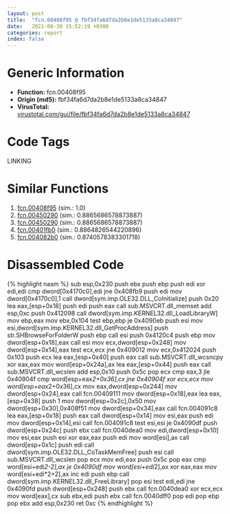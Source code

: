 ```yaml
---
layout: post
title:  "fcn.00408f95 @ fbf34fa6d7da2b8e1de5133a8ca34847"
date:   2021-08-30 15:52:19 +0300
categories: report
index: false
---
```


# Generic Information
- **Function:** fcn.00408f95
- **Origin (md5):** fbf34fa6d7da2b8e1de5133a8ca34847
- **VirusTotal:** [virustotal.com/gui/file/fbf34fa6d7da2b8e1de5133a8ca34847][virustotal_ref]

# Code Tags
<span class="tag" id="LINKING">LINKING</span>


# Similar Functions

1. [fcn.00408f95][similar_1_ref] (sim.: 1.0)
2. [fcn.00450290][similar_2_ref] (sim.: 0.8865686578873887)
3. [fcn.00450290][similar_3_ref] (sim.: 0.8865686578873887)
4. [fcn.00401fb0][similar_4_ref] (sim.: 0.8864826544220896)
5. [fcn.004082b0][similar_5_ref] (sim.: 0.8740578383301718)


# Disassembled Code

{% highlight nasm %}
sub esp,0x230
push ebx
push ebp
push edi
xor edi,edi
cmp dword[0x4170c0],edi
jne 0x408fb9
push edi
mov dword[0x4170c0],1
call dword[sym.imp.OLE32.DLL_CoInitialize]
push 0x20
lea eax,[esp+0x18]
push edi
push eax
call sub.MSVCRT.dll_memset
add esp,0xc
push 0x412098
call dword[sym.imp.KERNEL32.dll_LoadLibraryW]
mov ebp,eax
mov ebx,0x104
test ebp,ebp
je 0x4090eb
push esi
mov esi,dword[sym.imp.KERNEL32.dll_GetProcAddress]
push str.SHBrowseForFolderW
push ebp
call esi
push 0x4120c4
push ebp
mov dword[esp+0x18],eax
call esi
mov ecx,dword[esp+0x248]
mov dword[esp+0x14],eax
test ecx,ecx
jne 0x409012
mov ecx,0x412024
push 0x103
push ecx
lea eax,[esp+0x40]
push eax
call sub.MSVCRT.dll_wcsncpy
xor eax,eax
mov word[esp+0x24a],ax
lea eax,[esp+0x44]
push eax
call sub.MSVCRT.dll_wcslen
add esp,0x10
push 0x5c
pop ecx
cmp eax,3
jle 0x40904f
cmp word[esp+eax*2+0x36],cx
jne 0x40904f
xor ecx,ecx
mov word[esp+eax*2+0x36],cx
mov eax,dword[esp+0x244]
mov dword[esp+0x24],eax
call fcn.00409111
mov dword[esp+0x18],eax
lea eax,[esp+0x38]
push 1
mov dword[esp+0x2c],0x50
mov dword[esp+0x30],0x408f51
mov dword[esp+0x34],eax
call fcn.004091c8
lea eax,[esp+0x18]
push eax
call dword[esp+0x14]
mov esi,eax
push edi
mov dword[esp+0x14],esi
call fcn.004091c8
test esi,esi
je 0x4090df
push dword[esp+0x24c]
push ebx
call fcn.0040dea0
mov edi,dword[esp+0x10]
mov esi,eax
push esi
xor eax,eax
push edi
mov word[esi],ax
call dword[esp+0x1c]
push edi
call dword[sym.imp.OLE32.DLL_CoTaskMemFree]
push esi
call sub.MSVCRT.dll_wcslen
pop ecx
mov edi,eax
push 0x5c
pop eax
cmp word[esi+edi*2-2],ax
je 0x4090df
mov word[esi+edi*2],ax
xor eax,eax
mov word[esi+edi*2+2],ax
inc edi
push ebp
call dword[sym.imp.KERNEL32.dll_FreeLibrary]
pop esi
test edi,edi
jne 0x4090fd
push dword[esp+0x248]
push ebx
call fcn.0040dea0
xor ecx,ecx
mov word[eax],cx
sub ebx,edi
push ebx
call fcn.0040dff0
pop edi
pop ebp
pop ebx
add esp,0x230
ret 0xc
{% endhighlight %}


[similar_1_ref]: /report/fcn.00408f95@6f11dca39a331a6e158b2810d4d8234f
[similar_2_ref]: /report/fcn.00450290@ec199daf84c7d2c754bb8d013dd4880e
[similar_3_ref]: /report/fcn.00450290@4fe6510221c33bf023f6abed461fc13f
[similar_4_ref]: /report/fcn.00401fb0@fac4f0be03ac37bd8be7ef737cdcee10
[similar_5_ref]: /report/fcn.004082b0@843c4207147f5bab0e104024677fd9ec
[virustotal_ref]: https://www.virustotal.com/gui/file/fbf34fa6d7da2b8e1de5133a8ca34847